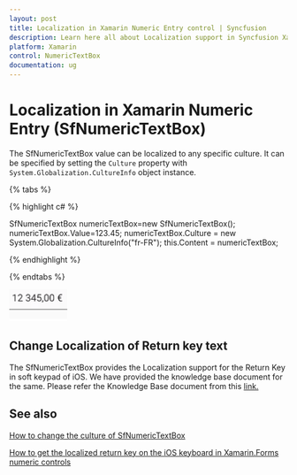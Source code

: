 ```yaml
---
layout: post
title: Localization in Xamarin Numeric Entry control | Syncfusion
description: Learn here all about Localization support in Syncfusion Xamarin Numeric Entry (SfNumericTextBox) control and more.
platform: Xamarin
control: NumericTextBox
documentation: ug
---
```

# Localization in Xamarin Numeric Entry (SfNumericTextBox)

The SfNumericTextBox value can be localized to any specific culture. It can be specified by setting the `Culture` property with `System.Globalization.CultureInfo` object instance.

{% tabs %}

{% highlight c# %}
 
SfNumericTextBox numericTextBox=new SfNumericTextBox();
numericTextBox.Value=123.45;
numericTextBox.Culture = new System.Globalization.CultureInfo("fr-FR");
this.Content = numericTextBox;

{% endhighlight %}

{% endtabs %}

![Display the culter applied value image](images/Culture.png)

## Change Localization of Return key text

The SfNumericTextBox provides the Localization support for the Return Key in soft keypad of iOS. We have provided the knowledge base document for the same. Please refer the Knowledge Base document from this [link.](https://www.syncfusion.com/kb/11630/how-to-get-the-localized-return-key-on-the-ios-keyboard-in-xamarin-forms-numeric-controls)

## See also

[How to change the culture of SfNumericTextBox](https://www.syncfusion.com/kb/7589/how-to-change-the-culture-of-numerictextbox)

[How to get the localized return key on the iOS keyboard in Xamarin.Forms numeric controls](https://www.syncfusion.com/kb/11630/how-to-get-the-localized-return-key-on-the-ios-keyboard-in-xamarin-forms-numeric-controls)

